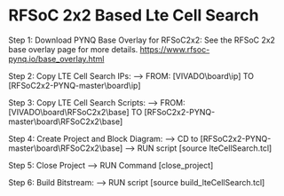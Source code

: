 # RFSoC 2x2 Based Lte Cell Search

Step 1: 
Download PYNQ Base Overlay for RFSoC2x2: See the RFSoC 2x2 base overlay page for more details.
https://www.rfsoc-pynq.io/base_overlay.html


Step 2:
Copy LTE Cell Search IPs:
--> FROM: [VIVADO\board\ip] TO [RFSoC2x2-PYNQ-master\board\ip]

Step 3:
Copy LTE Cell Search Scripts:
--> FROM: [VIVADO\board\RFSoC2x2\base] TO [RFSoC2x2-PYNQ-master\board\RFSoC2x2\base]

Step 4:
Create Project and Block Diagram:
--> CD to [RFSoC2x2-PYNQ-master\board\RFSoC2x2\base]
--> RUN script [source lteCellSearch.tcl]

Step 5:
Close Project
--> RUN Command [close_project]

Step 6:
Build Bitstream:
--> RUN script [source build_lteCellSearch.tcl]
